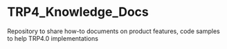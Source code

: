 # TRP4_Knowledge_Docs
Repository to share how-to documents on product features, code samples to help TRP4.0 implementations
